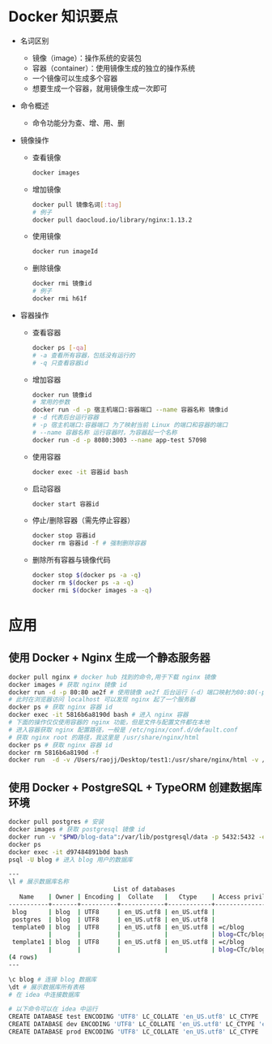 # Docker 知识要点

- 名词区别

  - 镜像（image）：操作系统的安装包
  - 容器（container）：使用镜像生成的独立的操作系统
  - 一个镜像可以生成多个容器
  - 想要生成一个容器，就用镜像生成一次即可

- 命令概述

  - 命令功能分为查、增、用、删

- 镜像操作

  - 查看镜像

    ```sh
    docker images
    ```

  - 增加镜像

    ```sh
    docker pull 镜像名词[:tag]
    # 例子
    docker pull daocloud.io/library/nginx:1.13.2
    ```

  - 使用镜像

    ```sh
    docker run imageId
    ```
    
  - 删除镜像

    ```sh
    docker rmi 镜像id
    # 例子
    docker rmi h61f
    ```

- 容器操作

  - 查看容器

    ```sh
    docker ps [-qa]
    # -a 查看所有容器，包括没有运行的
    # -q 只查看容器id
    ```
    
  - 增加容器
  
    ```sh
    docker run 镜像id
    # 常用的参数
    docker run -d -p 宿主机端口:容器端口 --name 容器名称 镜像id
    # -d 代表后台运行容器 
    # -p 宿主机端口:容器端口 为了映射当前 Linux 的端口和容器的端口 
    # --name 容器名称 运行容器时，为容器起一个名称
    docker run -d -p 8080:3003 --name app-test 57098
    ```
  - 使用容器
    
    ```sh
    docker exec -it 容器id bash  
    ```
    
  - 启动容器
    
    ```sh
    docker start 容器id
    ```
    
  - 停止/删除容器（需先停止容器）
    
    ```sh
    docker stop 容器id
    docker rm 容器id -f # 强制删除容器
    ```
    
  - 删除所有容器与镜像代码
  
    ```sh
    docker stop $(docker ps -a -q)
    docker rm $(docker ps -a -q)
    docker rmi $(docker images -a -q)
    ```

# 应用

## 使用 Docker + Nginx 生成一个静态服务器

```sh
docker pull nginx # docker hub 找到的命令,用于下载 nginx 镜像
docker images # 获取 nginx 镜像 id
docker run -d -p 80:80 ae2f # 使用镜像 ae2f 后台运行（-d）端口映射为80:80(-p 80:80) 的容器
# 此时在浏览器访问 localhost 可以发现 nginx 起了一个服务器
docker ps # 获取 nginx 容器 id
docker exec -it 5816b6a8190d bash # 进入 nginx 容器
# 下面的操作仅仅使用容器的 nginx 功能，但是文件与配置文件都在本地
# 进入容器获取 nginx 配置路径，一般是 /etc/nginx/conf.d/default.conf
# 获取 nginx root 的路径，我这里是 /usr/share/nginx/html
docker ps # 获取 nginx 容器 id
docker rm 5816b6a8190d -f 
docker run  -d -v /Users/raojj/Desktop/test1:/usr/share/nginx/html -v /Users/raojj/Desktop/default.conf:/etc/nginx/conf.d/default.conf -p 80:80 ae2feff98a0c # 使用镜像生成容器，并且使用服务器的配置文件和文件作为 nginx 而非 docker 内部的配置文件和文件
```

## 使用 Docker + PostgreSQL + TypeORM 创建数据库环境

```sh
docker pull postgres # 安装
docker images # 获取 postgresql 镜像 id
docker run -v "$PWD/blog-data":/var/lib/postgresql/data -p 5432:5432 -e POSTGRES_USER=blog -e POSTGRES_PASSWORD=123456 -d a6cd86e1dfce # 使用镜像生成容器，并且使用服务器目录blog-data作为数据库数据存储目录
docker ps 
docker exec -it d97484891b0d bash
psql -U blog # 进入 blog 用户的数据库

---
\l # 展示数据库名称
                             List of databases
   Name    | Owner | Encoding |  Collate   |   Ctype    | Access privileges 
-----------+-------+----------+------------+------------+-------------------
 blog      | blog  | UTF8     | en_US.utf8 | en_US.utf8 | 
 postgres  | blog  | UTF8     | en_US.utf8 | en_US.utf8 | 
 template0 | blog  | UTF8     | en_US.utf8 | en_US.utf8 | =c/blog          +
           |       |          |            |            | blog=CTc/blog
 template1 | blog  | UTF8     | en_US.utf8 | en_US.utf8 | =c/blog          +
           |       |          |            |            | blog=CTc/blog
(4 rows)
---

\c blog # 连接 blog 数据库
\dt # 展示数据库所有表格
# 在 idea 中连接数据库

# 以下命令可以在 idea 中运行
CREATE DATABASE test ENCODING 'UTF8' LC_COLLATE 'en_US.utf8' LC_CTYPE 'en_US.utf8';
CREATE DATABASE dev ENCODING 'UTF8' LC_COLLATE 'en_US.utf8' LC_CTYPE 'en_US.utf8';
CREATE DATABASE prod ENCODING 'UTF8' LC_COLLATE 'en_US.utf8' LC_CTYPE 'en_US.utf8';
```





